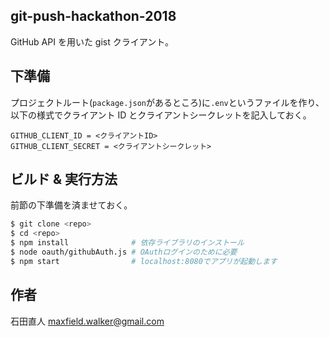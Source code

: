 ## git-push-hackathon-2018

GitHub API を用いた gist クライアント。

## 下準備

プロジェクトルート(`package.json`があるところ)に`.env`というファイルを作り、以下の様式でクライアント ID とクライアントシークレットを記入しておく。

```plaintext
GITHUB_CLIENT_ID = <クライアントID>
GITHUB_CLIENT_SECRET = <クライアントシークレット>
```

## ビルド & 実行方法

前節の下準備を済ませておく。

```bash
$ git clone <repo>
$ cd <repo>
$ npm install              # 依存ライブラリのインストール
$ node oauth/githubAuth.js # OAuthログインのために必要
$ npm start                # localhost:8080でアプリが起動します
```

## 作者

石田直人
maxfield.walker@gmail.com
